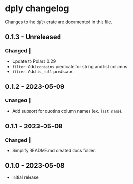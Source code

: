 # dply changelog
Changes to the `dply` crate are documented in this file.

## 0.1.3 - Unreleased
### Changed 🔧
* Update to Polars 0.29
* `filter`: Add `contains` predicate for string and list columns.
* `filter`: Add `is_null` predicate.

## 0.1.2 - 2023-05-09
### Changed 🔧
* Add support for quoting column names (ex. `last name`).

## 0.1.1 - 2023-05-08
### Changed 🔧
* Simplify README.md created docs folder.

## 0.1.0 - 2023-05-08
* Initial release
